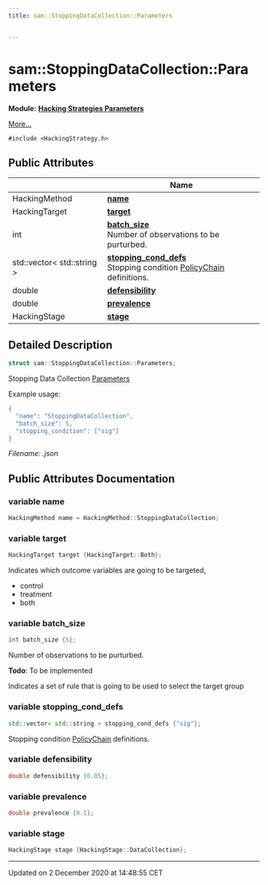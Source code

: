 ```yaml
---
title: sam::StoppingDataCollection::Parameters


---
```


# sam::StoppingDataCollection::Parameters


**Module:** **[Hacking Strategies Parameters](/doxygen/Modules/group___hacking_strategies_parameters/)**

 [More...](#detailed-description)


`#include <HackingStrategy.h>`















## Public Attributes

|                | Name           |
| -------------- | -------------- |
| HackingMethod | **[name](/doxygen/Classes/structsam_1_1_stopping_data_collection_1_1_parameters/#variable-name)**  |
| HackingTarget | **[target](/doxygen/Classes/structsam_1_1_stopping_data_collection_1_1_parameters/#variable-target)**  |
| int | **[batch_size](/doxygen/Classes/structsam_1_1_stopping_data_collection_1_1_parameters/#variable-batch_size)** <br>Number of observations to be purturbed.  |
| std::vector< std::string > | **[stopping_cond_defs](/doxygen/Classes/structsam_1_1_stopping_data_collection_1_1_parameters/#variable-stopping_cond_defs)** <br>Stopping condition [PolicyChain](/doxygen/Classes/structsam_1_1_policy_chain/) definitions.  |
| double | **[defensibility](/doxygen/Classes/structsam_1_1_stopping_data_collection_1_1_parameters/#variable-defensibility)**  |
| double | **[prevalence](/doxygen/Classes/structsam_1_1_stopping_data_collection_1_1_parameters/#variable-prevalence)**  |
| HackingStage | **[stage](/doxygen/Classes/structsam_1_1_stopping_data_collection_1_1_parameters/#variable-stage)**  |






## Detailed Description

```cpp
struct sam::StoppingDataCollection::Parameters;
```



























Stopping Data Collection [Parameters](/doxygen/Classes/structsam_1_1_stopping_data_collection_1_1_parameters/)

Example usage: 

```cpp
{
  "name": "StoppingDataCollection",
  "batch_size": 5,
  "stopping_condition": ["sig"]
}
```

_Filename: .json_











## Public Attributes Documentation

### variable name

```cpp
HackingMethod name = HackingMethod::StoppingDataCollection;
```





























### variable target

```cpp
HackingTarget target {HackingTarget::Both};
```



























Indicates which outcome variables are going to be targeted,

* control
* treatment
* both 


### variable batch_size

```cpp
int batch_size {5};
```

Number of observations to be purturbed. 















**Todo**: To be implemented 











Indicates a set of rule that is going to be used to select the target group 


### variable stopping_cond_defs

```cpp
std::vector< std::string > stopping_cond_defs {"sig"};
```

Stopping condition [PolicyChain](/doxygen/Classes/structsam_1_1_policy_chain/) definitions. 




























### variable defensibility

```cpp
double defensibility {0.05};
```





























### variable prevalence

```cpp
double prevalence {0.1};
```





























### variable stage

```cpp
HackingStage stage {HackingStage::DataCollection};
```

































-------------------------------

Updated on  2 December 2020 at 14:48:55 CET
